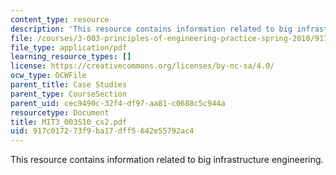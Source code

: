 ```yaml
---
content_type: resource
description: 'This resource contains information related to big infrastructure engineering. '
file: /courses/3-003-principles-of-engineering-practice-spring-2010/917c017273f9ba17dff5642e55792ac4_MIT3_003S10_cs2.pdf
file_type: application/pdf
learning_resource_types: []
license: https://creativecommons.org/licenses/by-nc-sa/4.0/
ocw_type: OCWFile
parent_title: Case Studies
parent_type: CourseSection
parent_uid: cec9490c-32f4-df97-aa81-c0688c5c944a
resourcetype: Document
title: MIT3_003S10_cs2.pdf
uid: 917c0172-73f9-ba17-dff5-642e55792ac4
---
```

This resource contains information related to big infrastructure engineering. 